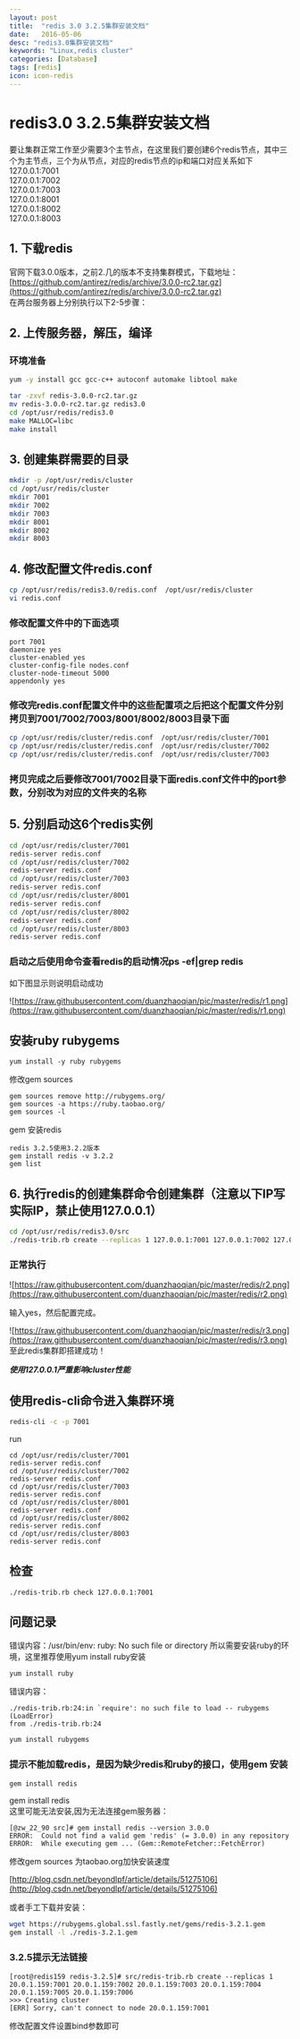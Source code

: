 ```yaml
---
layout: post
title:  "redis 3.0 3.2.5集群安装文档"
date:   2016-05-06
desc: "redis3.0集群安装文档"
keywords: "Linux,redis cluster"
categories: [Database]
tags: [redis]
icon: icon-redis
---
```


# redis3.0 3.2.5集群安装文档

<!--
create time: 2016-05-06 18:15:43
Author: <段朝骞>

This file is created by Marboo<http://marboo.io> template file $MARBOO_HOME/.media/starts/default.md
本文件由 Marboo<http://marboo.io> 模板文件 $MARBOO_HOME/.media/starts/default.md 创建
-->

要让集群正常工作至少需要3个主节点，在这里我们要创建6个redis节点，其中三个为主节点，三个为从节点，对应的redis节点的ip和端口对应关系如下	
127.0.0.1:7001	
127.0.0.1:7002	
127.0.0.1:7003	
127.0.0.1:8001	
127.0.0.1:8002	
127.0.0.1:8003	


## 1. 下载redis

官网下载3.0.0版本，之前2.几的版本不支持集群模式，下载地址：[https://github.com/antirez/redis/archive/3.0.0-rc2.tar.gz](https://github.com/antirez/redis/archive/3.0.0-rc2.tar.gz)		
在两台服务器上分别执行以下2-5步骤：

## 2. 上传服务器，解压，编译

### 环境准备

```bash
yum -y install gcc gcc-c++ autoconf automake libtool make
```

```bash
tar -zxvf redis-3.0.0-rc2.tar.gz 
mv redis-3.0.0-rc2.tar.gz redis3.0
cd /opt/usr/redis/redis3.0
make MALLOC=libc
make install
```

## 3. 创建集群需要的目录

```bash
mkdir -p /opt/usr/redis/cluster
cd /opt/usr/redis/cluster
mkdir 7001
mkdir 7002
mkdir 7003
mkdir 8001
mkdir 8002
mkdir 8003
```

## 4. 修改配置文件redis.conf

```bash
cp /opt/usr/redis/redis3.0/redis.conf  /opt/usr/redis/cluster
vi redis.conf
```

### 修改配置文件中的下面选项

```
port 7001
daemonize yes
cluster-enabled yes
cluster-config-file nodes.conf
cluster-node-timeout 5000
appendonly yes
```

### 修改完redis.conf配置文件中的这些配置项之后把这个配置文件分别拷贝到7001/7002/7003/8001/8002/8003目录下面

```bash
cp /opt/usr/redis/cluster/redis.conf  /opt/usr/redis/cluster/7001
cp /opt/usr/redis/cluster/redis.conf  /opt/usr/redis/cluster/7002
cp /opt/usr/redis/cluster/redis.conf  /opt/usr/redis/cluster/7003
```

### 拷贝完成之后要修改7001/7002目录下面redis.conf文件中的port参数，分别改为对应的文件夹的名称

## 5. 分别启动这6个redis实例

```bash
cd /opt/usr/redis/cluster/7001
redis-server redis.conf
cd /opt/usr/redis/cluster/7002
redis-server redis.conf
cd /opt/usr/redis/cluster/7003
redis-server redis.conf
cd /opt/usr/redis/cluster/8001
redis-server redis.conf
cd /opt/usr/redis/cluster/8002
redis-server redis.conf
cd /opt/usr/redis/cluster/8003
redis-server redis.conf
```

### 启动之后使用命令查看redis的启动情况ps -ef|grep redis
如下图显示则说明启动成功

![https://raw.githubusercontent.com/duanzhaoqian/pic/master/redis/r1.png](https://raw.githubusercontent.com/duanzhaoqian/pic/master/redis/r1.png)

## 安装ruby rubygems

```
yum install -y ruby rubygems
```

修改gem sources

```
gem sources remove http://rubygems.org/
gem sources -a https://ruby.taobao.org/ 
gem sources -l
```

gem 安装redis

```
redis 3.2.5使用3.2.2版本
gem install redis -v 3.2.2 
gem list
```

## 6. 执行redis的创建集群命令创建集群（注意以下IP写实际IP，禁止使用127.0.0.1）

```bash
cd /opt/usr/redis/redis3.0/src
./redis-trib.rb create --replicas 1 127.0.0.1:7001 127.0.0.1:7002 127.0.0.1:7003 127.0.0.1:8001 127.0.0.1:8002 127.0.0.1:8003
```

### 正常执行

![https://raw.githubusercontent.com/duanzhaoqian/pic/master/redis/r2.png](https://raw.githubusercontent.com/duanzhaoqian/pic/master/redis/r2.png)
 
输入yes，然后配置完成。
 
![https://raw.githubusercontent.com/duanzhaoqian/pic/master/redis/r3.png](https://raw.githubusercontent.com/duanzhaoqian/pic/master/redis/r3.png)
至此redis集群即搭建成功！

***使用127.0.0.1严重影响cluster性能***

## 使用redis-cli命令进入集群环境

```bash
redis-cli -c -p 7001
```


run

```
cd /opt/usr/redis/cluster/7001
redis-server redis.conf
cd /opt/usr/redis/cluster/7002
redis-server redis.conf
cd /opt/usr/redis/cluster/7003
redis-server redis.conf
cd /opt/usr/redis/cluster/8001
redis-server redis.conf
cd /opt/usr/redis/cluster/8002
redis-server redis.conf
cd /opt/usr/redis/cluster/8003
redis-server redis.conf

```

## 检查

```
./redis-trib.rb check 127.0.0.1:7001
```

## 问题记录
错误内容：/usr/bin/env: ruby: No such file or directory
所以需要安装ruby的环境，这里推荐使用yum install ruby安装

```bash
yum install ruby
```

 错误内容：

```
./redis-trib.rb:24:in `require': no such file to load -- rubygems (LoadError)
from ./redis-trib.rb:24
```

```bash
yum install rubygems
```

### 提示不能加载redis，是因为缺少redis和ruby的接口，使用gem 安装

```bash
gem install redis
```

gem install redis	
这里可能无法安装,因为无法连接gem服务器：	

```
[@zw_22_90 src]# gem install redis --version 3.0.0  
ERROR:  Could not find a valid gem 'redis' (= 3.0.0) in any repository
ERROR:  While executing gem ... (Gem::RemoteFetcher::FetchError)
```

修改gem sources 为taobao.org加快安装速度

[http://blog.csdn.net/beyondlpf/article/details/51275106](http://blog.csdn.net/beyondlpf/article/details/51275106)


或者手工下载并安装：

```bash
wget https://rubygems.global.ssl.fastly.net/gems/redis-3.2.1.gem
gem install -l ./redis-3.2.1.gem
```

### 3.2.5提示无法链接

```
[root@redis159 redis-3.2.5]# src/redis-trib.rb create --replicas 1 20.0.1.159:7001 20.0.1.159:7002 20.0.1.159:7003 20.0.1.159:7004 20.0.1.159:7005 20.0.1.159:7006
>>> Creating cluster
[ERR] Sorry, can't connect to node 20.0.1.159:7001
```

修改配置文件设置bind参数即可
